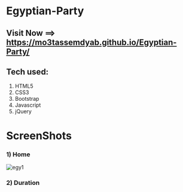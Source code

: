 # Egyptian-Party


 ## Visit Now ==>  https://mo3tassemdyab.github.io/Egyptian-Party/

## Tech used:
1) HTML5
2) CSS3
3) Bootstrap
4) Javascript
5) jQuery

# ScreenShots
### 1) Home
![egy1](https://github.com/user-attachments/assets/385a68d0-214b-4d6f-aece-24c876b87e0f)

### 2) Duration
